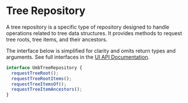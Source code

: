 # Tree Repository

A tree repository is a specific type of repository designed to handle operations related to tree data structures. It provides methods to request tree roots, tree items, and their ancestors.

The interface below is simplified for clarity and omits return types and arguments. See full interfaces in the [UI API Documentation](https://apidocs.umbraco.com/v17/ui-api/interfaces/packages_core_tree.UmbTreeRepository.html).

```typescript
interface UmbTreeRepository {
  requestTreeRoot();
  requestTreeRootItems();
  requestTreeItemsOf();
  requestTreeItemAncestors();
}
```